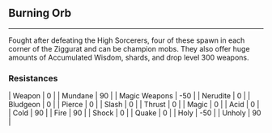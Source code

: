 ## Burning Orb

---

Fought after defeating the High Sorcerers, four of these spawn in each corner of the Ziggurat and can be champion mobs. They also offer huge amounts of Accumulated Wisdom, shards, and drop level 300 weapons.

### Resistances

| Weapon | 0 |
| Mundane | 90 |
| Magic Weapons | -50 |
| Nerudite | 0 |
| Bludgeon | 0 |
| Pierce | 0 |
| Slash | 0 |
| Thrust | 0 |
| Magic | 0 |
| Acid | 0 |
| Cold | 90 |
| Fire | 90 |
| Shock | 0 |
| Quake | 0 |
| Holy | -50 |
| Unholy | 90 |